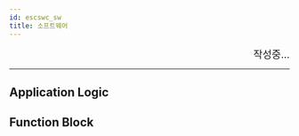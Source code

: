 ```yaml
---
id: escswc_sw
title: 소프트웨어
---
```


<div align="right">
  <font size="4">
    작성중...<br/>
  </font>
</div>

---

## Application Logic


## Function Block

